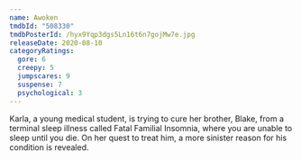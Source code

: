 ```yaml
---
name: Awoken
tmdbId: "508330"
tmdbPosterId: /hyx9Yqp3dgs5Ln16t6n7gojMw7e.jpg
releaseDate: 2020-08-10
categoryRatings:
  gore: 6
  creepy: 5
  jumpscares: 9
  suspense: 7
  psychological: 3
---
```

Karla, a young medical student, is trying to cure her brother, Blake, from a terminal sleep illness called Fatal Familial Insomnia, where you are unable to sleep until you die. On her quest to treat him, a more sinister reason for his condition is revealed.